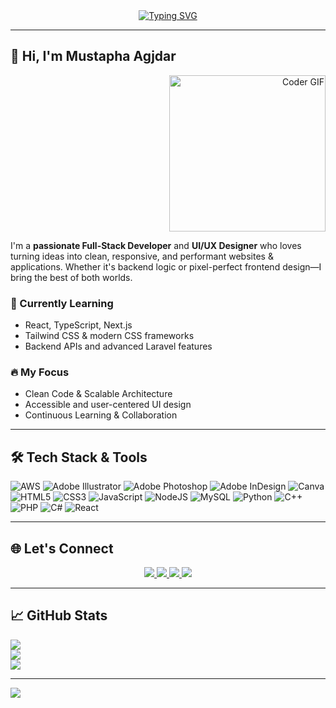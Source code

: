 
<div align="center">
  <a href="https://github.com/DenverCoder1/readme-typing-svg">
    <img src="https://readme-typing-svg.herokuapp.com?font=Fira+Code&duration=3000&pause=1000&color=F7C60F&center=true&vCenter=true&width=435&lines=Full-Stack+Developer;Creative+Designer;Problem+Solver;Always+Learning" alt="Typing SVG" />
  </a>
</div>

---

## 👋 Hi, I'm Mustapha Agjdar

<p align="right">
  <img src="https://media.giphy.com/media/13HgwGsXF0aiGY/giphy.gif" width="250" alt="Coder GIF">
</p>

I'm a **passionate Full-Stack Developer** and **UI/UX Designer** who loves turning ideas into clean, responsive, and performant websites & applications. Whether it's backend logic or pixel-perfect frontend design—I bring the best of both worlds.

### 🧠 Currently Learning
- React, TypeScript, Next.js
- Tailwind CSS & modern CSS frameworks
- Backend APIs and advanced Laravel features

### 🔥 My Focus
- Clean Code & Scalable Architecture
- Accessible and user-centered UI design
- Continuous Learning & Collaboration

---

## 🛠️ Tech Stack & Tools


![AWS](https://img.shields.io/badge/AWS-%23FF9900.svg?style=for-the-badge&logo=amazon-aws&logoColor=white) 
![Adobe Illustrator](https://img.shields.io/badge/adobe%20illustrator-%23FF9A00.svg?style=for-the-badge&logo=adobe%20illustrator&logoColor=white) 
![Adobe Photoshop](https://img.shields.io/badge/adobe%20photoshop-%2331A8FF.svg?style=for-the-badge&logo=adobe%20photoshop&logoColor=white) 
![Adobe InDesign](https://img.shields.io/badge/Adobe%20InDesign-49021F?style=for-the-badge&logo=adobeindesign&logoColor=FF3366) 
![Canva](https://img.shields.io/badge/Canva-%2300C4CC.svg?style=for-the-badge&logo=Canva&logoColor=white) 
![HTML5](https://img.shields.io/badge/html5-%23E34F26.svg?style=for-the-badge&logo=html5&logoColor=white) 
![CSS3](https://img.shields.io/badge/css3-%231572B6.svg?style=for-the-badge&logo=css3&logoColor=white) 
![JavaScript](https://img.shields.io/badge/javascript-%23323330.svg?style=for-the-badge&logo=javascript&logoColor=%23F7DF1E) 
![NodeJS](https://img.shields.io/badge/node.js-6DA55F?style=for-the-badge&logo=node.js&logoColor=white) 
![MySQL](https://img.shields.io/badge/mysql-4479A1.svg?style=for-the-badge&logo=mysql&logoColor=white) 
![Python](https://img.shields.io/badge/python-3670A0?style=for-the-badge&logo=python&logoColor=ffdd54) 
![C++](https://img.shields.io/badge/c++-%2300599C.svg?style=for-the-badge&logo=c%2B%2B&logoColor=white) 
![PHP](https://img.shields.io/badge/php-%23777BB4.svg?style=for-the-badge&logo=php&logoColor=white) 
![C#](https://img.shields.io/badge/c%23-%23239120.svg?style=for-the-badge&logo=csharp&logoColor=white)
![React](https://img.shields.io/badge/-React-20232A?style=for-the-badge&logo=react&logoColor=61DAFB)


---

## 🌐 Let's Connect

<p align="center">
  <a href="https://linkedin.com/in/">
    <img src="https://img.shields.io/badge/LinkedIn-0077B5?style=for-the-badge&logo=linkedin&logoColor=white" />
  </a>
  <a href="https://github.com/mustapha-agjdar">
    <img src="https://img.shields.io/badge/GitHub-181717?style=for-the-badge&logo=github&logoColor=white" />
  </a>
  <a href="mailto:mustapha.agjdar@gmail.com">
    <img src="https://img.shields.io/badge/Gmail-D14836?style=for-the-badge&logo=gmail&logoColor=white" />
  </a>
  <a href="https://instagram.com/">
    <img src="https://img.shields.io/badge/Instagram-E4405F?style=for-the-badge&logo=instagram&logoColor=white" />
  </a>
</p>

---

## 📈 GitHub Stats

![](https://github-readme-stats.vercel.app/api?username=Mustapha-34&theme=dark&hide_border=false&include_all_commits=false&count_private=false)<br/>
![](https://nirzak-streak-stats.vercel.app/?user=Mustapha-34&theme=dark&hide_border=false)<br/>
![](https://github-readme-stats.vercel.app/api/top-langs/?username=Mustapha-34&theme=dark&hide_border=false&include_all_commits=false&count_private=false&layout=compact)

---
[![](https://visitcount.itsvg.in/api?id=Mustapha-34&icon=0&color=0)](https://visitcount.itsvg.in)
